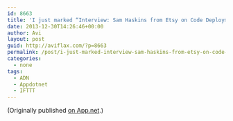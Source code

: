 ```yaml
---
id: 8663
title: 'I just marked “Interview: Sam Haskins from Etsy on Code Deployment, Monitoring and Failure Procedures” as a favorite in Readability. http://www.readability.com/articles/f1alsrf0'
date: 2013-12-30T14:26:46+00:00
author: Avi
layout: post
guid: http://aviflax.com/?p=8663
permalink: /post/i-just-marked-interview-sam-haskins-from-etsy-on-code-deployment-monitoring-and-failure-procedures-as-a-favorite-in-readability-httpwww-readability-comarticlesf1alsrf0/
categories:
  - none
tags:
  - ADN
  - Appdotnet
  - IFTTT
---
```

(Originally published [on App.net](http://alpha.app.net/aviflax/post/18534760).)